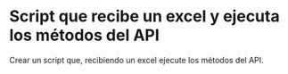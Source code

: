 # Script que recibe un excel y ejecuta los métodos del API

Crear un script que, recibiendo un excel ejecute los métodos del API.

